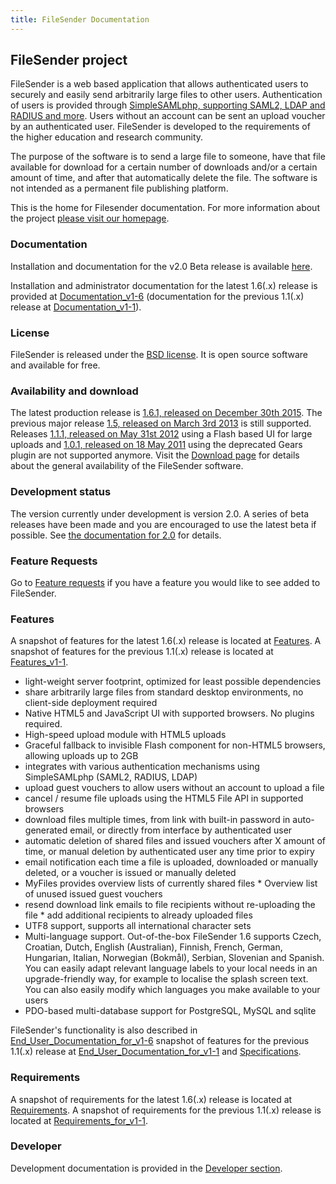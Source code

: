 ```yaml
---
title: FileSender Documentation
---
```


## FileSender project

FileSender is a web based application that allows authenticated users to securely and easily send arbitrarily large files to other users. Authentication of users is provided through [SimpleSAMLphp, supporting SAML2, LDAP and RADIUS and more](http://simplesamlphp.org/docs/stable/simplesamlphp-idp#section_2). Users without an account can be sent an upload voucher by an authenticated user. FileSender is developed to the requirements of the higher education and research community.

The purpose of the software is to send a large file to someone, have that file available for download for a certain number of downloads and/or a certain amount of time, and after that automatically delete the file. The software is not intended as a permanent file publishing platform.

This is the home for Filesender documentation.  For more information about the project [please visit our homepage](http://filesender.org).  

### Documentation

Installation and documentation for the v2.0 Beta release is available [here](http://docs.filesender.org/v2.0/).

Installation and administrator documentation for the latest 1.6(.x) release is provided at [Documentation_v1-6](https://app.assembla.com/wiki/show/file_sender/Documentation_v1-6) (documentation for the previous 1.1(.x) release at [Documentation_v1-1](https://app.assembla.com/wiki/show/file_sender/Documentation_v1-1)).

### License

FileSender is released under the [BSD license](http://opensource.org/licenses/BSD-3-Clause). It is open source software and available for free.

### Availability and download

The latest production release is [1.6.1, released on December 30th 2015](https://app.assembla.com/wiki/show/file_sender/Release_1-6-1). The previous major release [1.5, released on March 3rd 2013](https://app.assembla.com/wiki/show/file_sender/Release_1-5) is still supported. Releases [1.1.1, released on May 31st 2012](https://app.assembla.com/wiki/show/file_sender/Release_1-1-1) using a Flash based UI for large uploads and [1.0.1, released on 18 May 2011](https://app.assembla.com/wiki/show/file_sender/Release_1-0-1) using the deprecated Gears plugin are not supported anymore. Visit the [Download page](https://app.assembla.com/wiki/show/file_sender/Download) for details about the general availability of the FileSender software.

### Development status

The version currently under development is version 2.0. A series of
beta releases have been made and you are encouraged to use the latest
beta if possible. See [the documentation for 2.0](v2.0/install/) for
details. 


### Feature Requests

Go to [Feature requests](https://app.assembla.com/wiki/show/file_sender/Feature_requests) if you have a feature you would like to see added to FileSender.

### Features

A snapshot of features for the latest 1.6(.x) release is located at [Features](https://app.assembla.com/wiki/show/file_sender/Features). A snapshot of features for the previous 1.1(.x) release is located at [Features_v1-1](https://app.assembla.com/wiki/show/file_sender/Features_v1-1).

* light-weight server footprint, optimized for least possible dependencies
* share arbitrarily large files from standard desktop environments, no client-side deployment required
* Native HTML5 and JavaScript UI with supported browsers. No plugins required.
* High-speed upload module with HTML5 uploads
* Graceful fallback to invisible Flash component for non-HTML5 browsers, allowing uploads up to 2GB
* integrates with various authentication mechanisms using SimpleSAMLphp (SAML2, RADIUS, LDAP)
* upload guest vouchers to allow users without an account to upload a file
* cancel / resume file uploads using the HTML5 File API in supported browsers
* download files multiple times, from link with built-in password in auto-generated email, or directly from interface by authenticated user
* automatic deletion of shared files and issued vouchers after X amount of time, or manual deletion by authenticated user any time prior to expiry
* email notification each time a file is uploaded, downloaded or manually deleted, or a voucher is issued or manually deleted
* MyFiles provides overview lists of currently shared files * Overview list of unused issued guest vouchers
* resend download link emails to file recipients without re-uploading the file * add additional recipients to already uploaded files
* UTF8 support, supports all international character sets
* Multi-language support. Out-of-the-box FileSender 1.6 supports Czech, Croatian, Dutch, English (Australian), Finnish, French, German, Hungarian, Italian, Norwegian (Bokmål), Serbian, Slovenian and Spanish. You can easily adapt relevant language labels to your local needs in an upgrade-friendly way, for example to localise the splash screen text. You can also easily modify which languages you make available to your users
* PDO-based multi-database support for PostgreSQL, MySQL and sqlite

FileSender's functionality is also described in [End_User_Documentation_for_v1-6](https://app.assembla.com/wiki/show/file_sender/End_User_Documentation_for_v1-6) snapshot of features for the previous 1.1(.x) release at [End_User_Documentation_for_v1-1](https://app.assembla.com/wiki/show/file_sender/End_User_Documentation_for_v1-1) and [Specifications](https://app.assembla.com/wiki/show/file_sender/Specifications).

### Requirements

A snapshot of requirements for the latest 1.6(.x) release is located at [Requirements](https://app.assembla.com/wiki/show/file_sender/Requirements). A snapshot of requirements for the previous 1.1(.x) release is located at [Requirements_for_v1-1](https://app.assembla.com/wiki/show/file_sender/Requirements_for_v1-1).


### Developer

Development documentation is provided in the [Developer section](https://app.assembla.com/wiki/show/file_sender/Developer).
